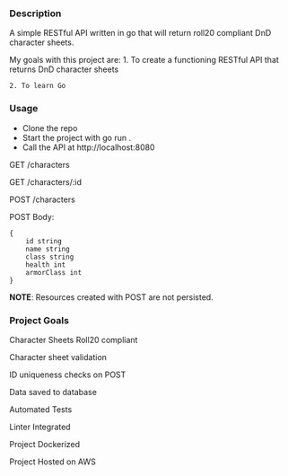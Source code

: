 ### Description
A simple RESTful API written in go that will return roll20 compliant DnD character sheets. 

My goals with this project are: 
    1. To create a functioning RESTful API that returns DnD character sheets

    2. To learn Go

### Usage
* Clone the repo
* Start the project with go run .
* Call the API at http://localhost:8080

GET /characters

GET /characters/:id

POST /characters

POST Body:

```
{
	id string
	name string
	class string
	health int
	armorClass int
}
```

**NOTE**: Resources created with POST are not persisted. 

### Project Goals

Character Sheets Roll20 compliant

Character sheet validation

ID uniqueness checks on POST

Data saved to database

Automated Tests

Linter Integrated

Project Dockerized

Project Hosted on AWS

